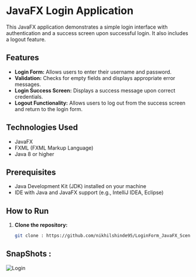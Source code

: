 # JavaFX Login Application

This JavaFX application demonstrates a simple login interface with authentication and a success screen upon successful login. It also includes a logout feature.

## Features

- **Login Form:** Allows users to enter their username and password.
- **Validation:** Checks for empty fields and displays appropriate error messages.
- **Login Success Screen:** Displays a success message upon correct credentials.
- **Logout Functionality:** Allows users to log out from the success screen and return to the login form.

## Technologies Used

- JavaFX
- FXML (FXML Markup Language)
- Java 8 or higher

## Prerequisites

- Java Development Kit (JDK) installed on your machine
- IDE with Java and JavaFX support (e.g., IntelliJ IDEA, Eclipse)

## How to Run

1. **Clone the repository:**
   ```bash
   git clone : https://github.com/nikhilshinde95/LoginForm_JavaFX_SceneBuilder_Project.git

## SnapShots : 
![Login](https://github.com/user-attachments/assets/21034749-6b47-47e8-b85d-752a4ccd3bf6)

